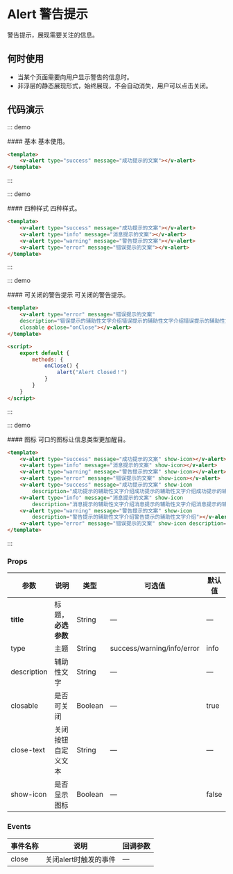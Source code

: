 <script>
    export default {
        methods: {
            onClose() {
                alert("Alert Closed！")
            }
        }
    }
</script>
<style>
    .demo-box.demo-alert .el-alert {
        margin: 20px 0 0;
    }

    .demo-box.demo-alert .el-alert:first-child {
        margin: 0;
    }
</style>

# Alert 警告提示

警告提示，展现需要关注的信息。

## 何时使用

- 当某个页面需要向用户显示警告的信息时。
- 非浮层的静态展现形式，始终展现，不会自动消失，用户可以点击关闭。

## 代码演示

::: demo
<summary>
  #### 基本
  基本使用。
</summary>

```html
<template>
    <v-alert type="success" message="成功提示的文案"></v-alert>
</template>
```
:::

::: demo
<summary>
  #### 四种样式
  四种样式。
</summary>

```html
<template>
    <v-alert type="success" message="成功提示的文案"></v-alert>
    <v-alert type="info" message="消息提示的文案"></v-alert>
    <v-alert type="warning" message="警告提示的文案"></v-alert>
    <v-alert type="error" message="错误提示的文案"></v-alert>
</template>
```
:::

::: demo
<summary>
  #### 可关闭的警告提示
  可关闭的警告提示。
</summary>

```html
<template>
    <v-alert type="error" message="错误提示的文案"
    description="错误提示的辅助性文字介绍错误提示的辅助性文字介绍错误提示的辅助性文字介绍错误提示的辅助性文字介绍错误提示的辅助性文字介绍错误提示的辅助性文字介绍"
    closable @close="onClose"></v-alert>
</template>

<script>
    export default {
        methods: {
            onClose() {
                alert("Alert Closed！")
            }
        }
    }
</script>
```
:::

::: demo
<summary>
  #### 图标
  可口的图标让信息类型更加醒目。
</summary>

```html
<template>
    <v-alert type="success" message="成功提示的文案" show-icon></v-alert>
    <v-alert type="info" message="消息提示的文案" show-icon></v-alert>
    <v-alert type="warning" message="警告提示的文案" show-icon></v-alert>
    <v-alert type="error" message="错误提示的文案" show-icon></v-alert>
    <v-alert type="success" message="成功提示的文案" show-icon 
        description="成功提示的辅助性文字介绍成功提示的辅助性文字介绍成功提示的辅助性文字介绍成功提示的辅助性文字介绍"></v-alert>
    <v-alert type="info" message="消息提示的文案" show-icon 
        description="消息提示的辅助性文字介绍消息提示的辅助性文字介绍消息提示的辅助性文字介绍"></v-alert>
    <v-alert type="warning" message="警告提示的文案" show-icon 
        description="警告提示的辅助性文字介绍警告提示的辅助性文字介绍"></v-alert>
    <v-alert type="error" message="错误提示的文案" show-icon description="错误错误提示的辅助性文字介绍错误提示的辅助性文字介绍错误提示的辅助性文字介绍"></v-alert>
</template>
```
:::
         

### Props
| 参数      | 说明          | 类型      | 可选值                           | 默认值  |
|---------- |-------------- |---------- |--------------------------------  |-------- |
| **title** | 标题，**必选参数** | String | — | — |
| type | 主题 | String | success/warning/info/error | info |
| description | 辅助性文字 | String | — | — |
| closable | 是否可关闭 | Boolean | — | true |
| close-text | 关闭按钮自定义文本 | String | — | — |
| show-icon | 是否显示图标 | Boolean | — | false |

### Events
| 事件名称 | 说明 | 回调参数 |
|---------- |-------- |---------- |
| close | 关闭alert时触发的事件 | — |

